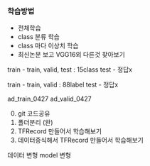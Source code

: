 ### 학습방법

- 전체학습
- class 분류 학습
- class 마다 이상치 학습
- 최신논문 보고 VGG16외 다른것 찾아보기



train - train, valid, test : 15class
test - 정답x

train - train, valid : 88label
test - 정답x

ad_train_0427
ad_valid_0427

0. git 코드공유
1. 폴더분리 (완)
2. TFRecord 만들어서 학습해보기
3. 데이터증식해서 TFRecord 만들어서 학습해보기

데이터 변형
model 변형